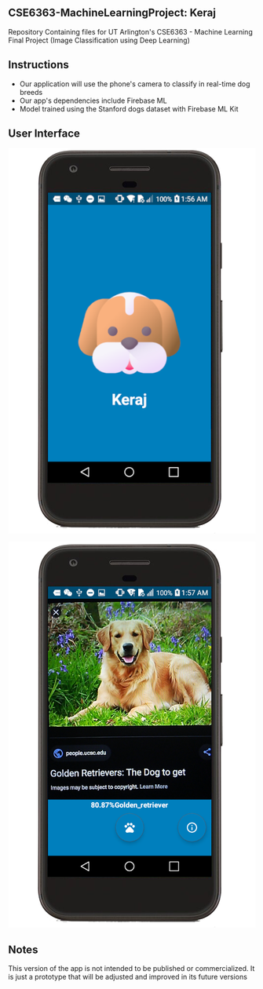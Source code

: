 ## CSE6363-MachineLearningProject: Keraj
Repository Containing files for UT Arlington's CSE6363 - Machine Learning Final Project (Image Classification using Deep Learning)

## Instructions

* Our application will use the phone's camera to classify in real-time dog breeds
* Our app's dependencies include Firebase ML
* Model trained using the Stanford dogs dataset with Firebase ML Kit

## User Interface
![Keraj splashscreen](/screenshots/keraj_splashscreen.png)

![Keraj mainscreen](/screenshots/keraj_mainscreen.png)





## Notes

This version of the app is not intended to be published or commercialized. It is just a prototype that will be adjusted and improved in its future versions
